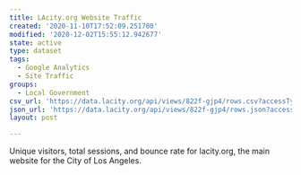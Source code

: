 ```yaml
---
title: LAcity.org Website Traffic
created: '2020-11-10T17:52:09.251780'
modified: '2020-12-02T15:55:12.942677'
state: active
type: dataset
tags:
  - Google Analytics
  - Site Traffic
groups:
  - Local Government
csv_url: 'https://data.lacity.org/api/views/822f-gjp4/rows.csv?accessType=DOWNLOAD'
json_url: 'https://data.lacity.org/api/views/822f-gjp4/rows.json?accessType=DOWNLOAD'
layout: post

---
```

Unique visitors, total sessions, and bounce rate for lacity.org, the main website for the City of Los Angeles.
